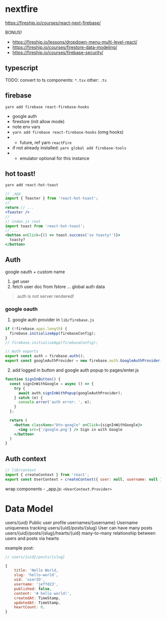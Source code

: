 # nextfire


https://fireship.io/courses/react-next-firebase/

BONUS!
- https://fireship.io/lessons/dropdown-menu-multi-level-react/
- https://fireship.io/courses/firestore-data-modeling/
- https://fireship.io/courses/firebase-security/

## typescript
 TODO: convert to ts
components: `*.tsx`
other: `.ts`

## firebase
`yarn add firebase react-firebase-hooks`
- google auth
- firestore (init allow mode)
- note env vars
- `yarn add firebase react-firebase-hooks` (omg hooks)
- - future, ref yarn `reactFire`
- if not already installed: `yarn global add firebase-tools`
- - emulator optional for this instance



## hot toast!
`yarn add react-hot-toast`
```jsx
// _app
import { Toaster } from 'react-hot-toast';
// 
return // ... 
<Toaster />
//
// index.js root
import toast from 'react-hot-toast';
// ...
<button onClick={() => toast.success('so toasty!')}>
  toasty?
</button>
```

## Auth
google oauth + custom name
1. get user
2. fetch user doc from fstore
... global auth data
> auth is not server rendered!

### google oauth
1. google auth provider in `lib/firebase.js`
```js
if (!firebase.apps.length) {
  firebase.initializeApp(firebaseConfig);
}
// firebase.initializeApp(firebaseConfig);

// Auth exports
export const auth = firebase.auth();
export const googleAuthProvider = new firebase.auth.GoogleAuthProvider();
```

2. add logged in button and google auth popup to pages/enter.js
```jsx
function SignInButton() {
  const signInWithGoogle = async () => {
    try {
      await auth.signInWithPopup(googleAuthProvider);
    } catch (e) {
      console.error('auth error: ', e);
    }
  };

  return (
    <button className="btn-google" onClick={signInWithGoogle}>
      <img src={'/google.png'} /> Sign in with Google
    </button>
  )
}
```

## Auth context
```jsx
// lib/context
import { createContext } from 'react';
export const UserContext = createContext({ user: null, username: null });
```

wrap components - _app.js:
`<UserContext.Provider>`

# Data Model
users/{uid} Public user profile
usernames/{username} Username uniqueness tracking
users/{uid}/posts/{slug} User can have many posts
users/{uid}/posts/{slug}/hearts/{uid} many-to-many relationship between users and posts via hearts

example post:
```jsx
// users/{uid}/posts/{slug}

{
    title: 'Hello World,
    slug: 'hello-world',
    uid: 'userID',
    username: 'jeffd23',
    published: false,
    content: '# hello world!',
    createdAt: TimeStamp,
    updatedAt: TimeStamp,
    heartCount: 0,
}
```
